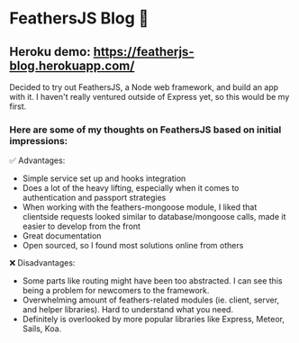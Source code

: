 # FeathersJS Blog 🦆

## Heroku demo: https://featherjs-blog.herokuapp.com/

Decided to try out FeathersJS, a Node web framework, and build an app with it. I haven't really ventured outside of Express yet, so this would be my first.

### Here are some of my thoughts on FeathersJS based on initial impressions:

✅ Advantages:
- Simple service set up and hooks integration
- Does a lot of the heavy lifting, especially when it comes to authentication and passport strategies
- When working with the feathers-mongoose module, I liked that clientside requests looked similar to database/mongoose calls, made it easier to develop from the front
- Great documentation
- Open sourced, so I found most solutions online from others

❌ Disadvantages:
- Some parts like routing might have been too abstracted. I can see this being a problem for newcomers to the framework.
- Overwhelming amount of feathers-related modules (ie. client, server, and helper libraries). Hard to understand what you need.
- Definitely is overlooked by more popular libraries like Express, Meteor, Sails, Koa.

